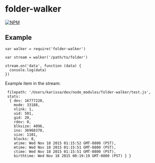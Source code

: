 # folder-walker

[![NPM](https://nodei.co/npm/folder-walker.png)](https://nodei.co/npm/folder-walker/)

## Example

```
var walker = require('folder-walker')

var stream = walker('/path/to/folder')

stream.on('data', function (data) {
  console.log(data)
})
```

Example item in the stream:

```
 filepath: '/Users/karissa/dev/node_modules/folder-walker/test.js',
 stats:
  { dev: 16777220,
    mode: 33188,
    nlink: 1,
    uid: 501,
    gid: 20,
    rdev: 0,
    blksize: 4096,
    ino: 36968370,
    size: 1101,
    blocks: 8,
    atime: Wed Nov 18 2015 01:15:52 GMT-0800 (PST),
    mtime: Wed Nov 18 2015 01:15:51 GMT-0800 (PST),
    ctime: Wed Nov 18 2015 01:15:51 GMT-0800 (PST),
    birthtime: Wed Nov 18 2015 00:19:19 GMT-0800 (PST) } }
```
